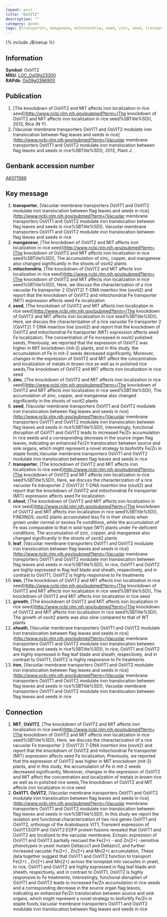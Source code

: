```yaml
---
layout: post
title: "OsVIT2"
description: ""
category: genes
tags: [transporter, manganese, mitochondria, seed, zinc, seed, transporter, shoot, leaf, iron, growth, sheath, iron]
---
```

{% include JB/setup %}

## Information
__Symbol__: OsVIT2  
__MSU__: [LOC_Os09g23300](http://rice.plantbiology.msu.edu/cgi-bin/ORF_infopage.cgi?orf=LOC_Os09g23300)  
__RAPdb__: [Os09g0396900](http://rapdb.dna.affrc.go.jp/viewer/gbrowse_details/irgsp1?name=Os09g0396900)  

## Publication
1. [The knockdown of OsVIT2 and MIT affects iron localization in rice seed](http://www.ncbi.nlm.nih.gov/pubmed?term=(The knockdown of OsVIT2 and MIT affects iron localization in rice seed%5BTitle%5D)), 2013, Rice (N Y).
2. [Vacuolar membrane transporters OsVIT1 and OsVIT2 modulate iron translocation between flag leaves and seeds in rice](http://www.ncbi.nlm.nih.gov/pubmed?term=(Vacuolar membrane transporters OsVIT1 and OsVIT2 modulate iron translocation between flag leaves and seeds in rice%5BTitle%5D)), 2012, Plant J.

## Genbank accession number
[AK071589](http://www.ncbi.nlm.nih.gov/nuccore/AK071589)

## Key message
1. __transporter__, [Vacuolar membrane transporters OsVIT1 and OsVIT2 modulate iron translocation between flag leaves and seeds in rice](http://www.ncbi.nlm.nih.gov/pubmed?term=(Vacuolar membrane transporters OsVIT1 and OsVIT2 modulate iron translocation between flag leaves and seeds in rice%5BTitle%5D)), Vacuolar membrane transporters OsVIT1 and OsVIT2 modulate iron translocation between flag leaves and seeds in rice
2. __manganese__, [The knockdown of OsVIT2 and MIT affects iron localization in rice seed](http://www.ncbi.nlm.nih.gov/pubmed?term=(The knockdown of OsVIT2 and MIT affects iron localization in rice seed%5BTitle%5D)),  The accumulation of zinc, copper, and manganese also changed significantly in the shoots of osvit2 plants
3. __mitochondria__, [The knockdown of OsVIT2 and MIT affects iron localization in rice seed](http://www.ncbi.nlm.nih.gov/pubmed?term=(The knockdown of OsVIT2 and MIT affects iron localization in rice seed%5BTitle%5D)),  Here, we discuss the characterization of a rice vacuolar Fe transporter 2 (OsVIT2) T-DNA insertion line (osvit2) and report that the knockdown of OsVIT2 and mitochondrial Fe transporter (MIT) expression affects seed Fe localization
4. __seed__, [The knockdown of OsVIT2 and MIT affects iron localization in rice seed](http://www.ncbi.nlm.nih.gov/pubmed?term=(The knockdown of OsVIT2 and MIT affects iron localization in rice seed%5BTitle%5D)),  Here, we discuss the characterization of a rice vacuolar Fe transporter 2 (OsVIT2) T-DNA insertion line (osvit2) and report that the knockdown of OsVIT2 and mitochondrial Fe transporter (MIT) expression affects seed Fe localization, The concentration of Fe increased in osvit2 polished seeds, Previously, we reported that the expression of OsVIT2 was higher in MIT knockdown (mit-2) plants, and in this study, the accumulation of Fe in mit-2 seeds decreased significantly, Moreover, changes in the expression of OsVIT2 and MIT affect the concentration and localization of metals in brown rice as well as in polished rice seeds,The knockdown of OsVIT2 and MIT affects iron localization in rice seed
5. __zinc__, [The knockdown of OsVIT2 and MIT affects iron localization in rice seed](http://www.ncbi.nlm.nih.gov/pubmed?term=(The knockdown of OsVIT2 and MIT affects iron localization in rice seed%5BTitle%5D)),  The accumulation of zinc, copper, and manganese also changed significantly in the shoots of osvit2 plants
6. __seed__, [Vacuolar membrane transporters OsVIT1 and OsVIT2 modulate iron translocation between flag leaves and seeds in rice](http://www.ncbi.nlm.nih.gov/pubmed?term=(Vacuolar membrane transporters OsVIT1 and OsVIT2 modulate iron translocation between flag leaves and seeds in rice%5BTitle%5D)),  Interestingly, functional disruption of OsVIT1 and OsVIT2 leads to increased Fe/Zn accumulation in rice seeds and a corresponding decrease in the source organ flag leaves, indicating an enhanced Fe/Zn translocation between source and sink organs, which might represent a novel strategy to biofortify Fe/Zn in staple foods,Vacuolar membrane transporters OsVIT1 and OsVIT2 modulate iron translocation between flag leaves and seeds in rice
7. __transporter__, [The knockdown of OsVIT2 and MIT affects iron localization in rice seed](http://www.ncbi.nlm.nih.gov/pubmed?term=(The knockdown of OsVIT2 and MIT affects iron localization in rice seed%5BTitle%5D)),  Here, we discuss the characterization of a rice vacuolar Fe transporter 2 (OsVIT2) T-DNA insertion line (osvit2) and report that the knockdown of OsVIT2 and mitochondrial Fe transporter (MIT) expression affects seed Fe localization
8. __shoot__, [The knockdown of OsVIT2 and MIT affects iron localization in rice seed](http://www.ncbi.nlm.nih.gov/pubmed?term=(The knockdown of OsVIT2 and MIT affects iron localization in rice seed%5BTitle%5D)),  FINDINGS: osvit2 plants accumulated less Fe in their shoots when grown under normal or excess Fe conditions, while the accumulation of Fe was comparable to that in wild-type (WT) plants under Fe-deficient conditions, The accumulation of zinc, copper, and manganese also changed significantly in the shoots of osvit2 plants
9. __leaf__, [Vacuolar membrane transporters OsVIT1 and OsVIT2 modulate iron translocation between flag leaves and seeds in rice](http://www.ncbi.nlm.nih.gov/pubmed?term=(Vacuolar membrane transporters OsVIT1 and OsVIT2 modulate iron translocation between flag leaves and seeds in rice%5BTitle%5D)),  In rice, OsVIT1 and OsVIT2 are highly expressed in flag leaf blade and sheath, respectively, and in contrast to OsVIT1, OsVIT2 is highly responsive to Fe treatments
10. __iron__, [The knockdown of OsVIT2 and MIT affects iron localization in rice seed](http://www.ncbi.nlm.nih.gov/pubmed?term=(The knockdown of OsVIT2 and MIT affects iron localization in rice seed%5BTitle%5D)), The knockdown of OsVIT2 and MIT affects iron localization in rice seed
11. __growth__, [The knockdown of OsVIT2 and MIT affects iron localization in rice seed](http://www.ncbi.nlm.nih.gov/pubmed?term=(The knockdown of OsVIT2 and MIT affects iron localization in rice seed%5BTitle%5D)),  The growth of osvit2 plants was also slow compared to that of WT plants
12. __sheath__, [Vacuolar membrane transporters OsVIT1 and OsVIT2 modulate iron translocation between flag leaves and seeds in rice](http://www.ncbi.nlm.nih.gov/pubmed?term=(Vacuolar membrane transporters OsVIT1 and OsVIT2 modulate iron translocation between flag leaves and seeds in rice%5BTitle%5D)),  In rice, OsVIT1 and OsVIT2 are highly expressed in flag leaf blade and sheath, respectively, and in contrast to OsVIT1, OsVIT2 is highly responsive to Fe treatments
13. __iron__, [Vacuolar membrane transporters OsVIT1 and OsVIT2 modulate iron translocation between flag leaves and seeds in rice](http://www.ncbi.nlm.nih.gov/pubmed?term=(Vacuolar membrane transporters OsVIT1 and OsVIT2 modulate iron translocation between flag leaves and seeds in rice%5BTitle%5D)), Vacuolar membrane transporters OsVIT1 and OsVIT2 modulate iron translocation between flag leaves and seeds in rice

## Connection
1. __MIT__, __OsVIT2__, [The knockdown of OsVIT2 and MIT affects iron localization in rice seed](http://www.ncbi.nlm.nih.gov/pubmed?term=(The knockdown of OsVIT2 and MIT affects iron localization in rice seed%5BTitle%5D)),  Here, we discuss the characterization of a rice vacuolar Fe transporter 2 (OsVIT2) T-DNA insertion line (osvit2) and report that the knockdown of OsVIT2 and mitochondrial Fe transporter (MIT) expression affects seed Fe localization, Previously, we reported that the expression of OsVIT2 was higher in MIT knockdown (mit-2) plants, and in this study, the accumulation of Fe in mit-2 seeds decreased significantly, Moreover, changes in the expression of OsVIT2 and MIT affect the concentration and localization of metals in brown rice as well as in polished rice seeds,The knockdown of OsVIT2 and MIT affects iron localization in rice seed
2. __OsVIT1__, __OsVIT2__, [Vacuolar membrane transporters OsVIT1 and OsVIT2 modulate iron translocation between flag leaves and seeds in rice](http://www.ncbi.nlm.nih.gov/pubmed?term=(Vacuolar membrane transporters OsVIT1 and OsVIT2 modulate iron translocation between flag leaves and seeds in rice%5BTitle%5D)),  In this study we report the isolation and functional characterization of two rice genes OsVIT1 and OsVIT2, orthologs of the Arabidopsis VIT1, Transient expression of OsVIT1:EGFP and OsVIT2:EGFP protein fusions revealed that OsVIT1 and OsVIT2 are localized to the vacuolar membrane, Ectopic expression of OsVIT1 and OsVIT2 partially rescued the Fe(2+) - and Zn(2+) -sensitive phenotypes in yeast mutant Deltaccc1 and Deltazrc1, and further increased vacuolar Fe(2+) , Zn(2+) and Mn(2+) accumulation, These data together suggest that OsVIT1 and OsVIT2 function to transport Fe(2+) , Zn(2+) and Mn(2+) across the tonoplast into vacuoles in yeast, In rice, OsVIT1 and OsVIT2 are highly expressed in flag leaf blade and sheath, respectively, and in contrast to OsVIT1, OsVIT2 is highly responsive to Fe treatments, Interestingly, functional disruption of OsVIT1 and OsVIT2 leads to increased Fe/Zn accumulation in rice seeds and a corresponding decrease in the source organ flag leaves, indicating an enhanced Fe/Zn translocation between source and sink organs, which might represent a novel strategy to biofortify Fe/Zn in staple foods,Vacuolar membrane transporters OsVIT1 and OsVIT2 modulate iron translocation between flag leaves and seeds in rice


